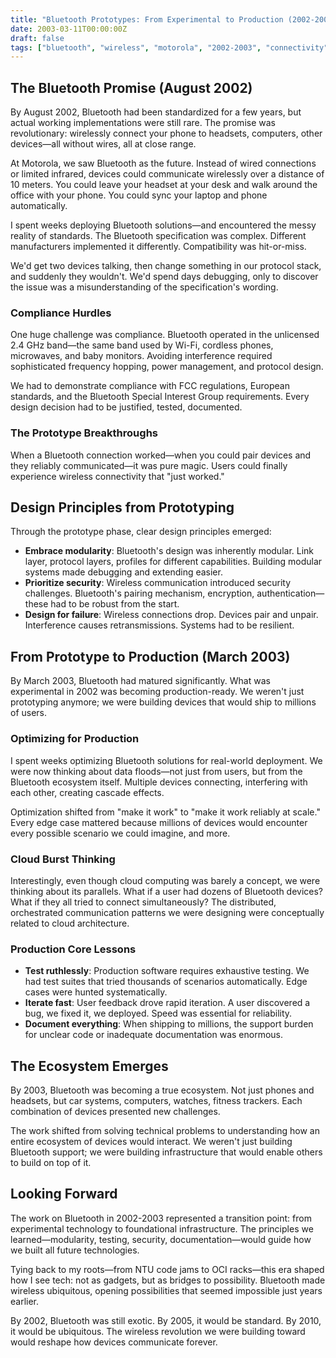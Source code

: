```yaml
---
title: "Bluetooth Prototypes: From Experimental to Production (2002-2003)"
date: 2003-03-11T00:00:00Z
draft: false
tags: ["bluetooth", "wireless", "motorola", "2002-2003", "connectivity", "protocols", "standardization"]
---
```


## The Bluetooth Promise (August 2002)

By August 2002, Bluetooth had been standardized for a few years, but actual working implementations were still rare. The promise was revolutionary: wirelessly connect your phone to headsets, computers, other devices—all without wires, all at close range.

At Motorola, we saw Bluetooth as the future. Instead of wired connections or limited infrared, devices could communicate wirelessly over a distance of 10 meters. You could leave your headset at your desk and walk around the office with your phone. You could sync your laptop and phone automatically.

I spent weeks deploying Bluetooth solutions—and encountered the messy reality of standards. The Bluetooth specification was complex. Different manufacturers implemented it differently. Compatibility was hit-or-miss.

We'd get two devices talking, then change something in our protocol stack, and suddenly they wouldn't. We'd spend days debugging, only to discover the issue was a misunderstanding of the specification's wording.

### Compliance Hurdles

One huge challenge was compliance. Bluetooth operated in the unlicensed 2.4 GHz band—the same band used by Wi-Fi, cordless phones, microwaves, and baby monitors. Avoiding interference required sophisticated frequency hopping, power management, and protocol design.

We had to demonstrate compliance with FCC regulations, European standards, and the Bluetooth Special Interest Group requirements. Every design decision had to be justified, tested, documented.

### The Prototype Breakthroughs

When a Bluetooth connection worked—when you could pair devices and they reliably communicated—it was pure magic. Users could finally experience wireless connectivity that "just worked."

## Design Principles from Prototyping

Through the prototype phase, clear design principles emerged:

- **Embrace modularity**: Bluetooth's design was inherently modular. Link layer, protocol layers, profiles for different capabilities. Building modular systems made debugging and extending easier.
- **Prioritize security**: Wireless communication introduced security challenges. Bluetooth's pairing mechanism, encryption, authentication—these had to be robust from the start.
- **Design for failure**: Wireless connections drop. Devices pair and unpair. Interference causes retransmissions. Systems had to be resilient.

## From Prototype to Production (March 2003)

By March 2003, Bluetooth had matured significantly. What was experimental in 2002 was becoming production-ready. We weren't just prototyping anymore; we were building devices that would ship to millions of users.

### Optimizing for Production

I spent weeks optimizing Bluetooth solutions for real-world deployment. We were now thinking about data floods—not just from users, but from the Bluetooth ecosystem itself. Multiple devices connecting, interfering with each other, creating cascade effects.

Optimization shifted from "make it work" to "make it work reliably at scale." Every edge case mattered because millions of devices would encounter every possible scenario we could imagine, and more.

### Cloud Burst Thinking

Interestingly, even though cloud computing was barely a concept, we were thinking about its parallels. What if a user had dozens of Bluetooth devices? What if they all tried to connect simultaneously? The distributed, orchestrated communication patterns we were designing were conceptually related to cloud architecture.

### Production Core Lessons

- **Test ruthlessly**: Production software requires exhaustive testing. We had test suites that tried thousands of scenarios automatically. Edge cases were hunted systematically.
- **Iterate fast**: User feedback drove rapid iteration. A user discovered a bug, we fixed it, we deployed. Speed was essential for reliability.
- **Document everything**: When shipping to millions, the support burden for unclear code or inadequate documentation was enormous.

## The Ecosystem Emerges

By 2003, Bluetooth was becoming a true ecosystem. Not just phones and headsets, but car systems, computers, watches, fitness trackers. Each combination of devices presented new challenges.

The work shifted from solving technical problems to understanding how an entire ecosystem of devices would interact. We weren't just building Bluetooth support; we were building infrastructure that would enable others to build on top of it.

## Looking Forward

The work on Bluetooth in 2002-2003 represented a transition point: from experimental technology to foundational infrastructure. The principles we learned—modularity, testing, security, documentation—would guide how we built all future technologies.

Tying back to my roots—from NTU code jams to OCI racks—this era shaped how I see tech: not as gadgets, but as bridges to possibility. Bluetooth made wireless ubiquitous, opening possibilities that seemed impossible just years earlier.

By 2002, Bluetooth was still exotic. By 2005, it would be standard. By 2010, it would be ubiquitous. The wireless revolution we were building toward would reshape how devices communicate forever.
